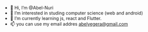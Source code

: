 - 👋 Hi, I’m @Abel-Nuri
- 👀 I’m interested in studing computer science (web and android) 
- 🌱 I’m currently learning js, react and Flutter.
- 📫 you can use my email addres abelyegera@gmail.com

